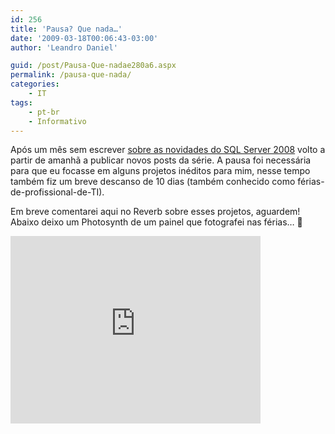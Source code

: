 ```yaml
---
id: 256
title: 'Pausa? Que nada…'
date: '2009-03-18T00:06:43-03:00'
author: 'Leandro Daniel'

guid: /post/Pausa-Que-nadae280a6.aspx
permalink: /pausa-que-nada/
categories:
    - IT
tags:
    - pt-br
    - Informativo
---
```


Após um mês sem escrever [sobre as novidades do SQL Server 2008](http://www.leandrodaniel.com//?tag=/sql+server+2008) volto a partir de amanhã a publicar novos posts da série. A pausa foi necessária para que eu focasse em alguns projetos inéditos para mim, nesse tempo também fiz um breve descanso de 10 dias (também conhecido como férias-de-profissional-de-TI).

Em breve comentarei aqui no Reverb sobre esses projetos, aguardem! Abaixo deixo um Photosynth de um painel que fotografei nas férias… 🙂

 <iframe frameborder="0" height="300" loading="lazy" src="http://photosynth.net/embed.aspx?cid=11d08312-f13e-4947-8dea-9cf190055a5f" width="400"></iframe>
